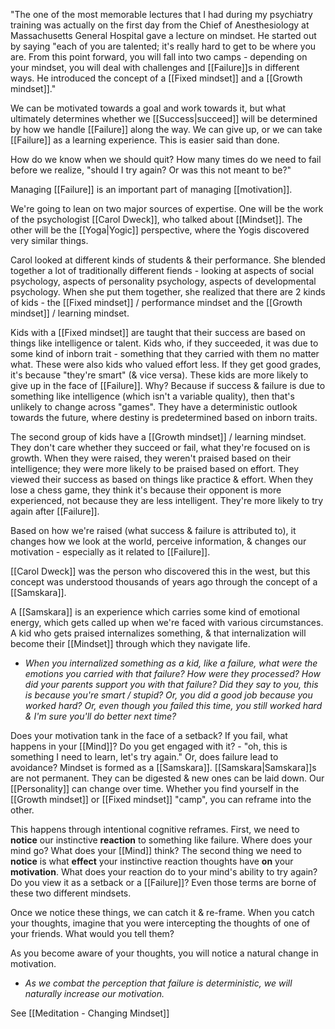 "The one of the most memorable lectures that I had during my psychiatry training was actually on the first day from the Chief of Anesthesiology at Massachusetts General Hospital gave a lecture on mindset. He started out by saying "each of you are talented; it's really hard to get to be where you are. From this point forward, you will fall into two camps - depending on your mindset, you will deal with challenges and [[Failure]]s in different ways. He introduced the concept of a [[Fixed mindset]] and a [[Growth mindset]]."

We can be motivated towards a goal and work towards it, but what ultimately determines whether we [[Success|succeed]] will be determined by how we handle [[Failure]] along the way. We can give up, or we can take [[Failure]] as a learning experience. This is easier said than done.

How do we know when we should quit? How many times do we need to fail before we realize, "should I try again? Or was this not meant to be?"

Managing [[Failure]] is an important part of managing [[motivation]].

We're going to lean on two major sources of expertise.
One will be the work of the psychologist [[Carol Dweck]], who talked about [[Mindset]].
The other will be the [[Yoga|Yogic]] perspective, where the Yogis discovered very similar things.

Carol looked at different kinds of students & their performance. She blended together a lot of traditionally different fiends - looking at aspects of social psychology, aspects of personality psychology, aspects of developmental psychology. When she put them together, she realized that there are 2 kinds of kids - the [[Fixed mindset]] / performance mindset and the [[Growth mindset]] / learning mindset.

Kids with a [[Fixed mindset]] are taught that their success are based on things like intelligence or talent. Kids who, if they succeeded, it was due to some kind of inborn trait - something that they carried with them no matter what. These were also kids who valued effort less. If they get good grades, it's because "they're smart" (& vice versa). These kids are more likely to give up in the face of [[Failure]]. Why? Because if success & failure is due to something like intelligence (which isn't a variable quality), then that's unlikely to change across "games". They have a deterministic outlook towards the future, where destiny is predetermined based on inborn traits.

The second group of kids have a [[Growth mindset]] / learning mindset. They don't care whether they succeed or fail, what they're focused on is growth. When they were raised, they weren't praised based on their intelligence; they were more likely to be praised based on effort. They viewed their success as based on things like practice & effort. When they lose a chess game, they think it's because their opponent is more experienced, not because they are less intelligent. They're more likely to try again after [[Failure]].

Based on how we're raised (what success & failure is attributed to), it changes how we look at the world, perceive information, & changes our motivation - especially as it related to [[Failure]].

[[Carol Dweck]] was the person who discovered this in the west, but this concept was understood thousands of years ago through the concept of a [[Samskara]].

A [[Samskara]] is an experience which carries some kind of emotional energy, which gets called up when we're faced with various circumstances. A kid who gets praised internalizes something, & that internalization will become their [[Mindset]] through which they navigate life.
- *When you internalized something as a kid, like a failure, what were the emotions you carried with that failure? How were they processed? How did your parents support you with that failure? Did they say to you, this is because you're smart / stupid? Or, you did a good job because you worked hard? Or, even though you failed this time, you still worked hard & I'm sure you'll do better next time?*

Does your motivation tank in the face of a setback? If you fail, what happens in your [[Mind]]? Do you get engaged with it? - "oh, this is something I need to learn, let's try again." Or, does failure lead to avoidance? Mindset is formed as a [[Samskara]]. [[Samskara|Samskara]]s are not permanent. They can be digested & new ones can be laid down. Our [[Personality]] can change over time. Whether you find yourself in the [[Growth mindset]] or [[Fixed mindset]] "camp", you can reframe into the other.

This happens through intentional cognitive reframes.
First, we need to **notice** our instinctive **reaction** to something like failure. Where does your mind go? What does your [[Mind]] think?
The second thing we need to **notice** is what **effect** your instinctive reaction thoughts have **on** your **motivation**. What does your reaction do to your mind's ability to try again? Do you view it as a setback or a [[Failure]]? Even those terms are borne of these two different mindsets.

Once we notice these things, we can catch it & re-frame. When you catch your thoughts, imagine that you were intercepting the thoughts of one of your friends. What would you tell them?

As you become aware of your thoughts, you will notice a natural change in motivation.
- *As we combat the perception that failure is deterministic, we will naturally increase our motivation.*

See [[Meditation - Changing Mindset]]